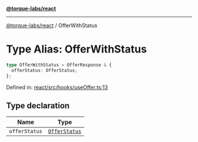 [**@torque-labs/react**](../README.md)

***

[@torque-labs/react](../README.md) / OfferWithStatus

# Type Alias: OfferWithStatus

```ts
type OfferWithStatus = OfferResponse & {
  offerStatus: OfferStatus;
};
```

Defined in: [react/src/hooks/useOffer.ts:13](https://github.com/torque-labs/monorepo/blob/2ebf07140779767733d669c69d4b6e369a4193c3/packages/react/src/hooks/useOffer.ts#L13)

## Type declaration

| Name | Type |
| ------ | ------ |
| `offerStatus` | [`OfferStatus`](OfferStatus.md) |

